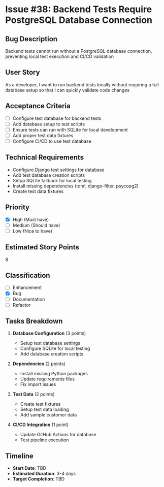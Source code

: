 # Issue #38: Backend Tests Require PostgreSQL Database Connection

## Bug Description
Backend tests cannot run without a PostgreSQL database connection, preventing local test execution and CI/CD validation

## User Story
As a developer, I want to run backend tests locally without requiring a full database setup so that I can quickly validate code changes

## Acceptance Criteria
- [ ] Configure test database for backend tests
- [ ] Add database setup to test scripts
- [ ] Ensure tests can run with SQLite for local development
- [ ] Add proper test data fixtures
- [ ] Configure CI/CD to use test database

## Technical Requirements
- Configure Django test settings for database
- Add test database creation scripts
- Setup SQLite fallback for local testing
- Install missing dependencies (toml, django-filter, psycopg2)
- Create test data fixtures

## Priority
- [x] High (Must have)
- [ ] Medium (Should have)
- [ ] Low (Nice to have)

## Estimated Story Points
8

## Classification
- [ ] Enhancement
- [x] Bug
- [ ] Documentation
- [ ] Refactor

## Tasks Breakdown
1. **Database Configuration** (3 points)
   - Setup test database settings
   - Configure SQLite for local testing
   - Add database creation scripts

2. **Dependencies** (2 points)
   - Install missing Python packages
   - Update requirements files
   - Fix import issues

3. **Test Data** (2 points)
   - Create test fixtures
   - Setup test data loading
   - Add sample customer data

4. **CI/CD Integration** (1 point)
   - Update GitHub Actions for database
   - Test pipeline execution

## Timeline
- **Start Date**: TBD
- **Estimated Duration**: 3-4 days
- **Target Completion**: TBD